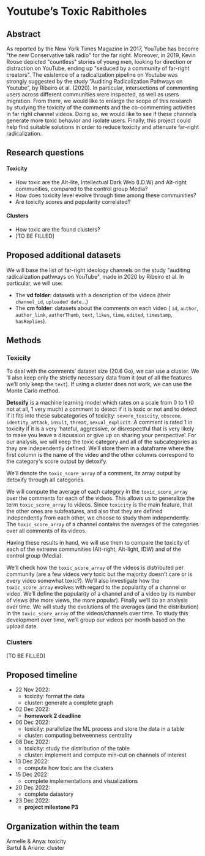 # Youtube’s Toxic Rabitholes

## Abstract

As reported by the New York Times Magazine in 2017, YouTube has become "the new Conservative talk radio" for the far right. Moreover, in 2019, Kevin Roose depicted "countless" stories of young men, looking for direction or distraction on YouTube, ending up "seduced by a community of far-right creators". The existence of a radicalization pipeline on Youtube was strongly suggested by the study “Auditing Radicalization Pathways on Youtube”, by Ribeiro et al. (2020). In particular, intersections of commenting users across different communities were inspected, as well as users migration. From there, we would like to enlarge the scope of this research by studying the toxicity of the comments and the co-commenting activities in far right channel videos. Doing so, we would like to see if these channels generate more toxic behavior and isolate users. Finally, this project could help find suitable solutions in order to reduce toxicity and attenuate far-right radicalization.

## Research questions
#### Toxicity
- How toxic are the Alt-lite, Intellectual Dark Web (I.D.W) and Alt-right communities, compared to the control group Media?
- How does toxicity level evolve through time among these communities?
- Are toxicity scores and popularity correlated?
#### Clusters
- How toxic are the found clusters?
- [TO BE FILLED]
    
## Proposed additional datasets 
We will base the list of far-right ideology channels on the study "auditing radicalization pathways on YouTube", made in 2020 by Ribeiro et al. In particular, we will use:
- The **vd folder**: datasets with a description of the videos (their `channel_id`, `uploaded date`…) 
- The **cm folder**: datasets about the comments on each video ( `id`, `author`, `author_link`, `authorThumb`, `text`, `likes`, `time`, `edited`, `timestamp`, `hasReplies`).

## Methods
### Toxicity
To deal with the comments’ dataset size (20.6 Go), we can use a cluster. We ‘ll also keep only the strictly necessary data from it (out of all the features we’ll only keep the `text`). If using a cluster does not work, we can use the Monte Carlo method.   

**Detoxify** is a machine learning model which rates on a scale from 0 to 1 (0 not at all, 1 very much) a comment to detect if it is toxic or not and to detect if it fits into these subcategories of toxicity: `severe_toxicity`, `obscene`, `identity_attack`, `insult`, `threat`, `sexual_explicit`. A comment is rated 1 in toxicity if it is a very ‘hateful, aggressive, or disrespectful that is very likely to make you leave a discussion or give up on sharing your perspective’. For our analysis, we will keep the toxic category and all of the subcategories as they are independently defined. We’ll store them in a dataframe where the first column is the name of the video and the other columns correspond to the category's score output by detoxify.


We’ll denote the `toxic_score_array` of a comment, its array output by detoxify through all categories.

We will compute the average of each category in the `toxic_score_array` over the comments for each of the videos. This allows us to generalize the term `toxic_score_array` to videos. Since `toxicity` is the main feature, that the other ones are subfeatures, and also that they are defined independently from each other, we choose to study them independently. The `toxic_score_array` of a channel contains the averages of the categories over all comments of its videos. 

Having these results in hand, we will use them to compare the toxicity of each of the extreme communities (Alt-right, Alt-light, IDW) and of the control group (Media). 

We’ll check how the `toxic_score_array` of the videos is distributed per community (are a few videos very toxic but the majority doesn’t care or is every video somewhat toxic?). We’ll also investigate how the `toxic_score_array` evolves with regard to the popularity of a channel or video. We’ll define the popularity of a channel and of a video by its number of views (the more views, the more popular).
Finally we’ll do an analysis over time. We will study the evolutions of the averages (and the distribution) in the `toxic_score_array` of the videos/channels over time. To study this development over time, we’ll group our videos per month based on the upload date.

### Clusters
[TO BE FILLED]


## Proposed timeline
- 22 Nov 2022: 
    - toxicity: format the data 
    - cluster: generate a complete graph
- 02 Dec 2022: 
    - **homework 2 deadline**
- 06 Dec 2022: 
    - toxicity: parallelize the ML process and store the data in a table
    - cluster: computing betweenness centrality
- 08 Dec 2022:
    - toxicity: study the distribution of the table
    - cluster: implement and compute min-cut on channels of interest
- 13 Dec 2022: 
    - compute how toxic are the clusters
- 15 Dec 2022: 
    - complete implementations and visualizations
- 20 Dec 2022: 
    - complete datastory
- 23 Dec 2022: 
    - **project milestone P3**

## Organization within the team
Armelle & Anya: toxicity  
Bartul & Ariane: cluster
